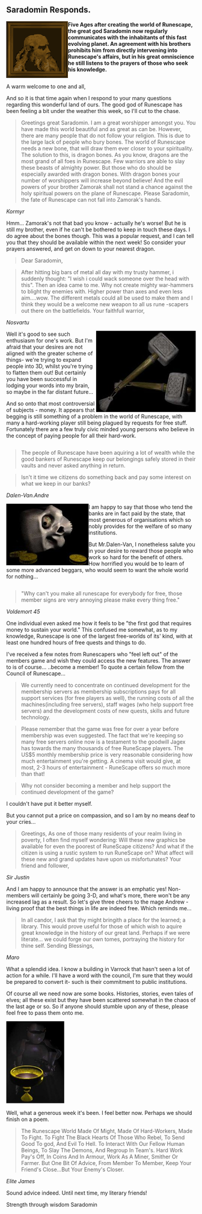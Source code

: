 <h2 class="rsc-centre-text">Saradomin Responds.</h2>

<a href="/images/saradomin.png"><img class="rsc-image" src="/images/saradomin.png" align="left" /></a>
**Five Ages after creating the world of Runescape, the great god Saradomin now regularly communicates with the inhabitants of this fast evolving planet. An agreement with his brothers prohibits him from directly intervening into Runescape's affairs, but in his great omniscience he still listens to the prayers of those who seek his knowledge.**

<div style="clear:both"></div>

A warm welcome to one and all,

And so it is that time again when I respond to your many questions regarding this wonderful land of ours. The good god of Runescape has been feeling a bit under the weather this week, so I'll cut to the chase.

> Greetings great Saradomin. I am a great worshipper amongst you. You have made this world beautiful and as great as can be. However, there are many people that do not follow your religion. This is due to the large lack of people who bury bones. The world of Runescape needs a new bone, that will draw them ever closer to your spirituality. The solution to this, is dragon bones. As you know, dragons are the most grand of all foes in Runescape. Few warriors are able to slay these beasts of almighty power. But those who do should be especially awarded with dragon bones. With dragon bones your number of worshippers will increase beyond believe! And the evil powers of your brother Zamorak shall not stand a chance against the holy spiritual powers on the plane of Runescape. Please Saradomin, the fate of Runescape can not fall into Zamorak's hands.

*Kormyr*

Hmm... Zamorak's not that bad you know - actually he's worse! But he is still my brother, even if he can't be bothered to keep in touch these days. I do agree about the bones though. This was a popular request, and I can tell you that they should be available within the next week! So consider your prayers answered, and get on down to your nearest dragon.

> Dear Saradomin,

> After hitting big bars of metal all day with my trusty hammer, i suddenly thought: "I wish i could wack someone over the head with this". Then an idea came to me. Why not create mighty war-hammers to blight thy enemies with. Higher power than axes and even less aim....wow. The different metals could all be used to make them and I think they would be a welcome new weapon to all us rune -scapers out there on the battlefields. Your faithfull warrior,

<em class="rsc-centre-text">Nosvartu</em>

<a href="/images/warhammer.jpg"><img class="rsc-image" src="/images/warhammer.jpg" align="right" /></a>
Well it's good to see such enthusiasm for one's work. But I'm afraid that your desires are not aligned with the greater scheme of things- we're trying to expand people into 3D, whilst you're trying to flatten them out! But certainly you have been successful in lodging your words into my brain, so maybe in the far distant future...

And so onto that most controversial of subjects - money. It appears that begging is still something of a problem in the world of Runescape, with many a hard-working player still being plagued by requests for free stuff. Fortunately there are a few truly civic minded young persons who believe in the concept of paying people for all their hard-work.

<div style="clear:both"></div>

> The people of Runescape have been aquiring a lot of wealth while the good bankers of Runescape keep our belongings safely stored in their vaults and never asked anything in return.

> Isn't it time we citizens do something back and pay some interest on what we keep in our banks?

*Dalen-Van.Andre*

<a href="/images/skull-coin.jpg"><img class="rsc-image" src="/images/skull-coin.jpg" align="left" /></a>
I am happy to say that those who tend the banks are in fact paid by the state, that most generous of organisations which so nobly provides for the welfare of so many institutions.

But Mr.Dalen-Van, I nonetheless salute you in your desire to reward those people who work so hard for the benefit of others. How horrified you would be to learn of some more advanced beggars, who would seem to want the whole world for nothing...

<div style="clear:both"></div>

> "Why can't you make all runescape for everybody for free, those member signs are very annoying please make every thing free."

*Voldemort 45*

One individual even asked me how it feels to be "the first god that requires money to sustain your world." This confused me somewhat, as to my knowledge, Runescape is one of the largest free-worlds of its' kind, with at least one hundred hours of free quests and things to do.

I've received a few notes from Runescapers who "feel left out" of the members game and wish they could access the new features. The answer to is of course... ..become a member! To quote a certain fellow from the Council of Runescape...

> We currently need to concentrate on continued development for the membership servers as membership subscriptions pays for all support services (for free players as well), the running costs of all the machines(including free servers), staff wages (who help support free servers) and the development costs of new quests, skills and future technology.

> Please remember that the game was free for over a year before membership was even suggested. The fact that we're keeping so many free servers online now is a testament to the goodwill Jagex has towards the many thousands of free RuneScape players. The US\$5 monthly membership price is very reasonable considering how much entertainment you're getting. A cinema visit would give, at most, 2-3 hours of entertainment - RuneScape offers so much more than that!

> Why not consider becoming a member and help support the continued development of the game?

I couldn't have put it better myself.

But you cannot put a price on compassion, and so I am by no means deaf to your cries...

> Greetings, As one of those many residents of your realm living in poverty, I often find myself wondering: Will these new graphics be available for even the poorest of RuneScape citizens? And what if the citizen is using a rustic system to run RuneScape on? What affect will these new and grand updates have upon us misfortunates? Your friend and follower,

*Sir Justin*

And I am happy to announce that the answer is an emphatic yes! Non-members will certainly be going 3-D, and what's more, there won't be any increased lag as a result. So let's give three cheers to the mage Andrew - living proof that the best things in life are indeed free. Which reminds me...

> In all candor, I ask that thy might bringith a place for the learned; a library. This would prove useful for those of which wish to aquire great knowledge in the history of our great land. Perhaps if we were literate... we could forge our own tomes, portraying the history for thine self. Sending Blessings,

*Maro*

What a splendid idea. I know a building in Varrock that hasn't seen a lot of action for a while. I'll have a word with the council, I'm sure that they would be prepared to convert it- such is their commitment to public institutions.

Of course all we need now are some books. Histories, stories, even tales of elves; all these exist but they have been scattered somewhat in the chaos of the last age or so. So if anyone should stumble upon any of these, please feel free to pass them onto me.

<p class="rsc-centre-text"><a href="/images/knight-chalice.jpg"><img class="rsc-image" src="/images/knight-chalice.jpg" /></a></p>

Well, what a generous week it's been. I feel better now. Perhaps we should finish on a poem.

> The Runescape World Made Of Might,
> Made Of Hard-Workers, Made To Fight.
> To Fight The Black Hearts Of Those Who Rebel,
> To Send Good To god, And Evil To Hell.
> To Interact With Our Fellow Human Beings,
> To Slay The Demons, And Regroup In Team's.
> Hard Work Pay's Off, In Coins And In Armour,
> Work As A Miner, Smither Or Farmer.
> But One Bit Of Advice, From Member To Member,
> Keep Your Friend's Close...But Your Enemy's Closer.

*Elite James*

Sound advice indeed. Until next time, my literary friends!

Strength through wisdom
Saradomin
